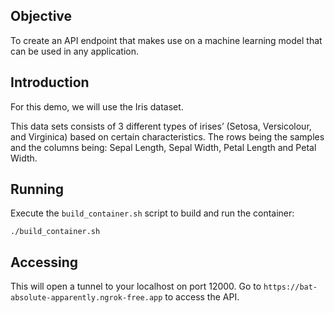 ## Objective
To create an API endpoint that makes use on a machine learning model that can be used in any application.

## Introduction
For this demo, we will use the Iris dataset.

This data sets consists of 3 different types of irises’ (Setosa, Versicolour, and Virginica) based on certain characteristics. The rows being the samples and the columns being: Sepal Length, Sepal Width, Petal Length and Petal Width.

## Running
Execute the `build_container.sh` script to build and run the container:
```
./build_container.sh
```

## Accessing
This will open a tunnel to your localhost on port 12000. Go to `https://bat-absolute-apparently.ngrok-free.app` to access the API.